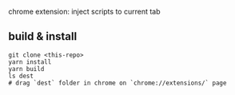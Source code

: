 chrome extension: inject scripts to current tab

## build & install

    git clone <this-repo>
    yarn install
    yarn build
    ls dest
    # drag `dest` folder in chrome on `chrome://extensions/` page